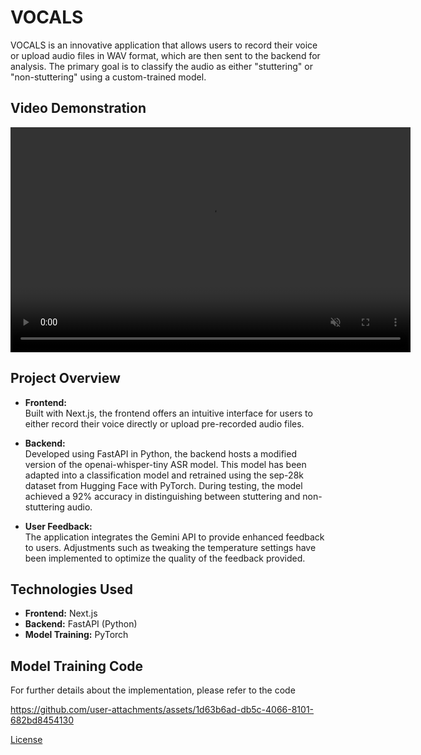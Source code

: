 
# VOCALS

VOCALS is an innovative application that allows users to record their voice or upload audio files in WAV format, which are then sent to the backend for analysis. The primary goal is to classify the audio as either "stuttering" or "non-stuttering" using a custom-trained model.

## Video Demonstration
<div align="center">
  <video width="640" height="360" autoplay muted loop>
    <source src="https://github.com/user-attachments/assets/157db2b7-71b5-4bf2-a6bb-383a2bf3e8a6" type="video/mp4">
    Your browser does not support the video tag.
  </video>
</div>

## Project Overview

- **Frontend:**  
  Built with Next.js, the frontend offers an intuitive interface for users to either record their voice directly or upload pre-recorded audio files.

- **Backend:**  
  Developed using FastAPI in Python, the backend hosts a modified version of the openai-whisper-tiny ASR model. This model has been adapted into a classification model and retrained using the sep-28k dataset from Hugging Face with PyTorch. During testing, the model achieved a 92% accuracy in distinguishing between stuttering and non-stuttering audio.

- **User Feedback:**  
  The application integrates the Gemini API to provide enhanced feedback to users. Adjustments such as tweaking the temperature settings have been implemented to optimize the quality of the feedback provided.

## Technologies Used

- **Frontend:** Next.js
- **Backend:** FastAPI (Python)
- **Model Training:** PyTorch

## Model Training Code
For further details about the implementation, please refer to the code


https://github.com/user-attachments/assets/1d63b6ad-db5c-4066-8101-682bd8454130


[License](LICENSE)

